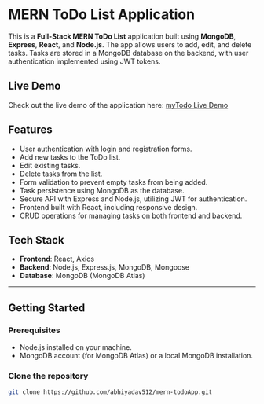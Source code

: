 # MERN ToDo List Application

This is a **Full-Stack MERN ToDo List** application built using **MongoDB**, **Express**, **React**, and **Node.js**. The app allows users to add, edit, and delete tasks. Tasks are stored in a MongoDB database on the backend, with user authentication implemented using JWT tokens.

## Live Demo

Check out the live demo of the application here: [myTodo Live Demo](https://alltodo.onrender.com/)

## Features

- User authentication with login and registration forms.
- Add new tasks to the ToDo list.
- Edit existing tasks.
- Delete tasks from the list.
- Form validation to prevent empty tasks from being added.
- Task persistence using MongoDB as the database.
- Secure API with Express and Node.js, utilizing JWT for authentication.
- Frontend built with React, including responsive design.
- CRUD operations for managing tasks on both frontend and backend.

## Tech Stack

- **Frontend**: React, Axios
- **Backend**: Node.js, Express.js, MongoDB, Mongoose
- **Database**: MongoDB (MongoDB Atlas)

---

## Getting Started

### Prerequisites

- Node.js installed on your machine.
- MongoDB account (for MongoDB Atlas) or a local MongoDB installation.


### Clone the repository
   ```bash
   git clone https://github.com/abhiyadav512/mern-todoApp.git
